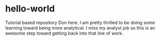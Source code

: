 # hello-world
Tutorial based repository
Don here. I am pretty thrilled to be doing some learning toward being more analytical.
I miss my analyst job so this is an awesome step toward getting back into that line of work.
